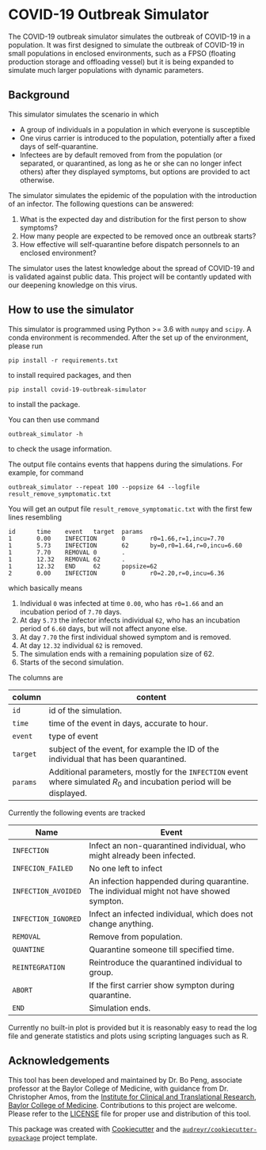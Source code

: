 # COVID-19 Outbreak Simulator

The COVID-19 outbreak simulator simulates the outbreak of COVID-19 in a population. It was first designed to simulate
the outbreak of COVID-19 in small populations in enclosed environments, such as a FPSO (floating production storage and
offloading vessel) but it is being expanded to simulate much larger populations with dynamic parameters.

## Background

This simulator simulates the scenario in which

* A group of individuals in a population in which everyone is susceptible
* One virus carrier is introduced to the population, potentially after a fixed
  days of self-quarantine.
* Infectees are by default removed from from the population (or separated, or
  quarantined, as long as he or she can no longer infect others) after they
  displayed symptoms, but options are provided to act otherwise.

The simulator simulates the epidemic of the population with the introduction
of an infector. The following questions can be answered:

1. What is the expected day and distribution for the first person to show
  symptoms?
2. How many people are expected to be removed once an outbreak starts?
3. How effective will self-quarantine before dispatch personnels to an
  enclosed environment?

The simulator uses the latest knowledge about the spread of COVID-19 and is
validated against public data. This project will be contantly updated with our
deepening knowledge on this virus.

## How to use the simulator

This simulator is programmed using Python >= 3.6 with `numpy` and `scipy`.
A conda environment is recommended. After the set up of the environment,
please run

```
pip install -r requirements.txt
```
to install required packages, and then

```
pip install covid-19-outbreak-simulator
```
to install the package.

You can then use command
```
outbreak_simulator -h
```
to check the usage information.

The output file contains events that happens during the simulations.
For example, for command

```
outbreak_simulator --repeat 100 --popsize 64 --logfile result_remove_symptomatic.txt
```
You will get an output file `result_remove_symptomatic.txt` with the first few
lines resembling

```
id      time    event   target  params
1       0.00    INFECTION       0       r0=1.66,r=1,incu=7.70
1       5.73    INFECTION       62      by=0,r0=1.64,r=0,incu=6.60
1       7.70    REMOVAL 0       .
1       12.32   REMOVAL 62      .
1       12.32   END     62      popsize=62
2       0.00    INFECTION       0       r0=2.20,r=0,incu=6.36
```

which basically means
1. Individual `0` was infected at time `0.00`, who has `r0=1.66` and an incubation period of `7.70` days.
2. At day `5.73` the infector infects individual `62`, who has an incubation period of `6.60` days, but will not affect anyone else.
3. At day `7.70` the first individual showed symptom and is removed.
4. At day `12.32` individual `62` is removed.
5. The simulation ends with a remaining population size of 62.
6. Starts of the second simulation.

The columns are

| column | content |
| --- | --- |
| `id` | id of the simulation. |
| `time` | time of the event in days, accurate to hour. |
| `event` | type of event |
| `target`| subject of the event, for example the ID of the individual that has been quarantined. |
| `params`| Additional parameters, mostly for the `INFECTION` event where simulated $R_0$ and incubation period will be displayed. |


Currently the following events are tracked

| Name | Event |
| --- | --- |
| `INFECTION` | Infect an non-quarantined individual, who might           already been infected. |
| `INFECION_FAILED` |  No one left to infect |
| `INFECTION_AVOIDED` | An infection happended during quarantine. The individual   might not have showed sympton. |
| `INFECTION_IGNORED` |  Infect an infected individual, which does not change anything. |
| `REMOVAL` | Remove from population. |
| `QUANTINE` | Quarantine someone till specified time. |
| `REINTEGRATION` | Reintroduce the quarantined individual to group. |
| `ABORT` |    If the first carrier show sympton during quarantine. |
| `END`    |  Simulation ends. |


Currently no built-in plot is provided but it is reasonably easy to read
the log file and generate statistics and plots using scripting languages
such as R.

## Acknowledgements

This tool has been developed and maintained by Dr. Bo Peng, associate professor at the Baylor College of Medicine, with guidance from Dr. Christopher Amos, from the [Institute for Clinical and Translational Research, Baylor College of Medicine](https://www.bcm.edu/research/office-of-research/clinical-and-translational-research). Contributions to this project are welcome. Please refer to the [LICENSE](https://github.com/ictr/outbreak_simulator/blob/master/LICENSE) file for proper use and distribution of this tool.

This package was created with [Cookiecutter](https://github.com/audreyr/cookiecutter) and the [`audreyr/cookiecutter-pypackage`](https://github.com/audreyr/cookiecutter-pypackage) project template.

